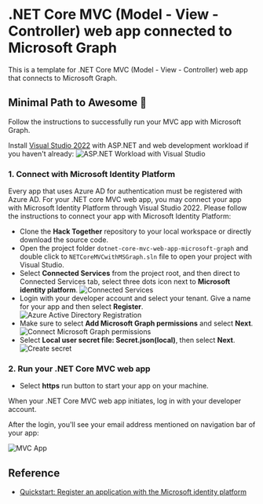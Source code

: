 # .NET Core MVC (Model - View - Controller) web app connected to Microsoft Graph

This is a template for .NET Core MVC (Model - View - Controller) web app that connects to Microsoft Graph.

## Minimal Path to Awesome 🚀

Follow the instructions to successfully run your MVC app with Microsoft Graph.

Install [Visual Studio 2022](https://visualstudio.microsoft.com/downloads/) with ASP.NET and web development workload if you haven't already:
![ASP.NET Workload with Visual Studio](/templates/dotnet-core-mvc-web-app-microsoft-graph/aspnetworkload.png)

### 1. Connect with Microsoft Identity Platform

Every app that uses Azure AD for authentication must be registered with Azure AD. For your .NET core MVC web app, you may connect your app with Microsoft Identity Platform through Visual Studio 2022. Please follow the instructions to connect your app with Microsoft Identity Platform:

* Clone the **Hack Together** repository to your local workspace or directly download the source code.
* Open the project folder `dotnet-core-mvc-web-app-microsoft-graph` and double click to `NETCoreMVCwithMSGraph.sln` file to open your project with Visual Studio.
* Select **Connected Services** from the project root, and then direct to Connected Services tab, select three dots icon next to **Microsoft identity platform**.
![Connected Services](/templates/dotnet-core-mvc-web-app-microsoft-graph/visualstudio-identity-connect.png)
* Login with your developer account and select your tenant. Give a name for your app and then select **Register**.
![Azure Active Directory Registration](/templates/dotnet-core-mvc-web-app-microsoft-graph/visualstudio-aad-registration.png)
* Make sure to select **Add Microsoft Graph permissions** and select **Next**.
![Connect Microsoft Graph permissions](/templates/dotnet-core-mvc-web-app-microsoft-graph/add-msgraph.png)
* Select **Local user secret file: Secret.json(local)**, then select **Next**.
![Create secret](/templates/dotnet-core-mvc-web-app-microsoft-graph/aad-secret.png)

### 2. Run your .NET Core MVC web app

* Select **https** run button to start your app on your machine.

When your .NET Core MVC web app initiates, log in with your developer account.

After the login, you'll see your email address mentioned on navigation bar of your app:

![MVC App](/templates/dotnet-core-mvc-web-app-microsoft-graph/netcoreMVC.png)

## Reference

* [Quickstart: Register an application with the Microsoft identity platform](https://learn.microsoft.com/azure/active-directory/develop/quickstart-register-app)

